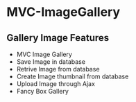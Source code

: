 # MVC-ImageGallery

Gallery Image Features
---------------------

 - MVC Image Gallery
 - Save Image in database
 - Retrive Image from database
 - Create Image thumbnail from database
 - Upload Image through Ajax
 - Fancy Box Gallery
